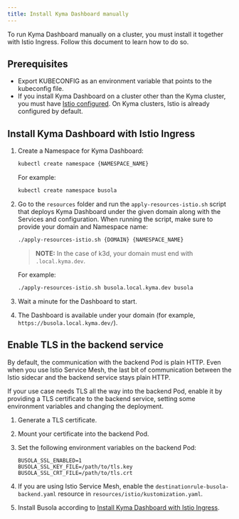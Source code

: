 ```yaml
---
title: Install Kyma Dashboard manually
---
```


To run Kyma Dashboard manually on a cluster, you must install it together with Istio Ingress. Follow this document to learn how to do so.

## Prerequisites

- Export KUBECONFIG as an environment variable that points to the kubeconfig file.
- If you install Kyma Dashboard on a cluster other than the Kyma cluster, you must have [Istio configured](https://istio.io/latest/docs/setup/getting-started/). On Kyma clusters, Istio is already configured by default.

## Install Kyma Dashboard with Istio Ingress

1. Create a Namespace for Kyma Dashboard:
   ```bash
   kubectl create namespace {NAMESPACE_NAME}
   ```
   For example:
   ```bash
   kubectl create namespace busola
   ```
2. Go to the `resources` folder and run the `apply-resources-istio.sh` script that deploys Kyma Dashboard under the given domain along with the Services and configuration. When running the script, make sure to provide your domain and Namespace name:

   ```bash
   ./apply-resources-istio.sh {DOMAIN} {NAMESPACE_NAME}
   ```

   > **NOTE:** In the case of k3d, your domain must end with `.local.kyma.dev`.

   For example:

   ```bash
   ./apply-resources-istio.sh busola.local.kyma.dev busola
   ```

3. Wait a minute for the Dashboard to start.
4. The Dashboard is available under your domain (for example, `https://busola.local.kyma.dev/`).

## Enable TLS in the backend service

By default, the communication with the backend Pod is plain HTTP. Even when you use Istio Service Mesh, the last bit of communication between the Istio sidecar and the backend service stays plain HTTP.

If your use case needs TLS all the way into the backend Pod, enable it by providing a TLS certificate to the backend service, setting some environment variables and changing the deployment.

1. Generate a TLS certificate.
2. Mount your certificate into the backend Pod.
3. Set the following environment variables on the backend Pod:

   ```
   BUSOLA_SSL_ENABLED=1
   BUSOLA_SSL_KEY_FILE=/path/to/tls.key
   BUSOLA_SSL_CRT_FILE=/path/to/tls.crt
   ```

4. If you are using Istio Service Mesh, enable the `destinationrule-busola-backend.yaml` resource in `resources/istio/kustomization.yaml`.
5. Install Busola according to [Install Kyma Dashboard with Istio Ingress](#install-kyma-dashboard-with-istio-ingress).
